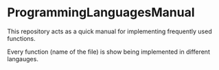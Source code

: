 # ProgrammingLanguagesManual
This repository acts as a quick manual for implementing frequently used functions.

Every function (name of the file) is show being implemented in different langauges.
